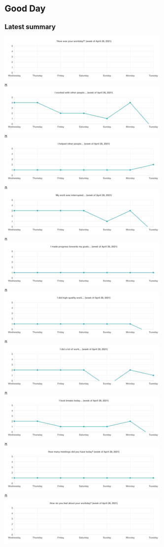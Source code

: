 
  # Good Day

  ## Latest summary

  ![Image](timeline-0.png)n![Image](timeline-1.png)n![Image](timeline-2.png)n![Image](timeline-3.png)n![Image](timeline-4.png)n![Image](timeline-5.png)n![Image](timeline-6.png)n![Image](timeline-7.png)n![Image](timeline-8.png)n![Image](timeline-9.png)
  